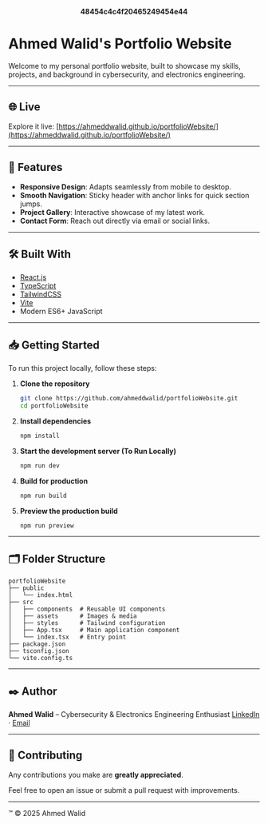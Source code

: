 <p align="center">
<b>48454c4c4f20465249454e44</b>
</p>

# Ahmed Walid's Portfolio Website

Welcome to my personal portfolio website, built to showcase my skills, projects, and background in cybersecurity, and electronics engineering.

---

## 🌐 Live

Explore it live: [https://ahmeddwalid.github.io/portfolioWebsite/](https://ahmeddwalid.github.io/portfolioWebsite/)

---

## 🚀 Features

* **Responsive Design**: Adapts seamlessly from mobile to desktop.
* **Smooth Navigation**: Sticky header with anchor links for quick section jumps.
* **Project Gallery**: Interactive showcase of my latest work.
* **Contact Form**: Reach out directly via email or social links.

---

## 🛠️ Built With

* [React.js](https://reactjs.org)
* [TypeScript](https://www.typescriptlang.org)
* [TailwindCSS](https://tailwindcss.com)
* [Vite](https://vitejs.dev)
* Modern ES6+ JavaScript

---

## 📥 Getting Started

To run this project locally, follow these steps:

1. **Clone the repository**
   
   ```bash
   git clone https://github.com/ahmeddwalid/portfolioWebsite.git
   cd portfolioWebsite
   ```

2. **Install dependencies**
   
   ```bash
   npm install
   ```

3. **Start the development server (To Run Locally)**
   
   ```bash
   npm run dev
   ```

4. **Build for production**
   
   ```bash
   npm run build
   ```

5. **Preview the production build**
   
   ```bash
   npm run preview
   ```

---

## 🗂️ Folder Structure

```
portfolioWebsite
├── public
│   └── index.html
├── src
│   ├── components  # Reusable UI components
│   ├── assets      # Images & media
│   ├── styles      # Tailwind configuration
│   ├── App.tsx     # Main application component
│   └── index.tsx   # Entry point
├── package.json
├── tsconfig.json
└── vite.config.ts
```

---

## ✒️ Author

**Ahmed Walid** – Cybersecurity & Electronics Engineering Enthusiast
[LinkedIn](https://www.linkedin.com/in/ahmeddwalid) · [Email](mailto:your.devahmedwalid@proton.me)

---

## 🤝 Contributing

Any contributions you make are **greatly appreciated**.

Feel free to open an issue or submit a pull request with improvements.

---

™ © 2025 Ahmed Walid
